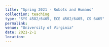 ```yaml
---
title: "Spring 2021 - Robots and Humans"
collection: teaching
type: "SYS 4582/6465, ECE 4502/6465, CS 6465"
permalink: 
venue: "University of Virginia"
date: 2021-2-1
location: 
---
```


